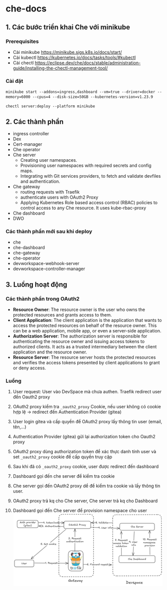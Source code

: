 # che-docs
## 1. Các bước triển khai Che với minikube
### Prerequisites
- Cài minikube https://minikube.sigs.k8s.io/docs/start/
- Cài kubectl https://kubernetes.io/docs/tasks/tools/#kubectl
- Cài chectl https://eclipse.dev/che/docs/stable/administration-guide/installing-the-chectl-management-tool/

### Cài đặt
```
minikube start --addons=ingress,dashboard --vm=true --driver=docker --memory=6000 --cpus=4 --disk-size=50GB --kubernetes-version=v1.23.9
```

```
chectl server:deploy --platform minikube
```
## 2. Các thành phần
- ingress controller
- Dex 
- Cert-manager
- Che operator
- Che server
  - Creating user namespaces.
  - Provisioning user namespaces with required secrets and config maps.
  - Integrating with Git services providers, to fetch and validate devfiles and authentication.
- Che gateway
  - routing requests with Traefik
  - authenticate users with OAuth2 Proxy
  - Applying Kubernetes Role based access control (RBAC) policies to control access to any Che resource. It uses kube-rbac-proxy
- Che dashboard
- DWO
### Các thành phần mới sau khi deploy
- che
- che-dashboard
- che-gateway
- che-operator
- devworkspace-webhook-server
- devworkspace-controller-manager

## 3. Luồng hoạt động
### Các thành phần trong OAuth2
- **Resource Owner**: The resource owner is the user who owns the protected resources and grants access to them.
- **Client Application**: The client application is the application that wants to access the protected resources on behalf of the resource owner. This can be a web application, mobile app, or even a server-side application.
- **Authorization Server**: The authorization server is responsible for authenticating the resource owner and issuing access tokens to authorized clients. It acts as a trusted intermediary between the client application and the resource owner.
- **Resource Server**: The resource server hosts the protected resources and verifies the access tokens presented by client applications to grant or deny access.
### Luồng
1. User request: User vào DevSpace mà chưa authen. Traefik redirect user đến Oauth2 proxy
2. OAuth2 proxy kiểm tra `_oauth2_proxy` Cookie, nếu user không có cookie hợp lệ -> redirect đến Authentication Provider (gitea)
3. User login gitea và cấp quyền để OAuth2 proxy lấy thông tin user (email, tên,...)
4. Authentication Provider (gitea) gửi lại authorization token cho Oauth2 proxy
5. OAuth2 proxy dùng authorization token để xác thực danh tính user và set  `_oauth2_proxy` cookie để cấp quyền truy cập
6. Sau khi đã có `_oauth2_proxy` cookie, user được redirect đến dashboard


7. Dashboard gọi đến che server để kiểm tra cookie
8. Che server gọi đến OAuth2 proxy dể để kiểm tra cookie và lấy thông tin user. 
9. OAuth2 proxy trả kq cho Che server, Che server trả kq cho Dashboard
10. Dashboard gọi đến Che server để provision namespace cho user
![alt text](image.png)